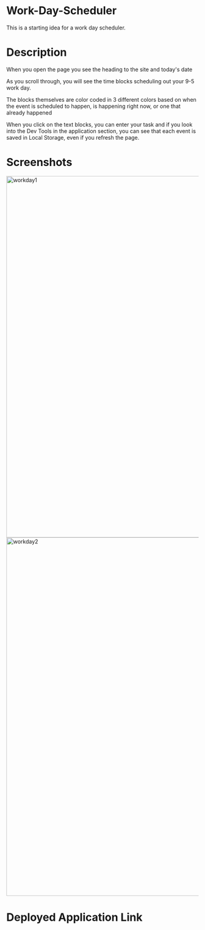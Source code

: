 # Work-Day-Scheduler

This is a starting idea for a work day scheduler.

# Description

When you open the page you see the heading to the site and today's date

As you scroll through, you will see the time blocks scheduling out your 9-5 work day.

The blocks themselves are color coded in 3 different colors based on when the event is scheduled to happen, is happening right now, or one that already happened

When you click on the text blocks, you can enter your task and if you look into the Dev Tools in the application section, you can see that each event is saved in Local Storage, even if you refresh the page.

# Screenshots

<img width="944" alt="workday1" src="https://user-images.githubusercontent.com/77323903/110295432-f44dc180-7fa5-11eb-9190-0d253a8033bd.png">

<img width="936" alt="workday2" src="https://user-images.githubusercontent.com/77323903/110295493-0596ce00-7fa6-11eb-8427-5f17b8c99b54.png">


# Deployed Application Link




